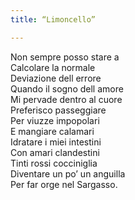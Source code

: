 ```yaml
---
title: “Limoncello”

---
```


Non sempre posso stare a  
Calcolare la normale   
Deviazione dell errore  
Quando il sogno dell amore  
Mi pervade dentro al cuore   
Preferisco passeggiare   
Per viuzze impopolari   
E mangiare calamari   
Idratare i miei intestini   
Con amari clandestini   
Tinti rossi cocciniglia    
Diventare un po’ un anguilla   
Per far orge nel Sargasso.  
